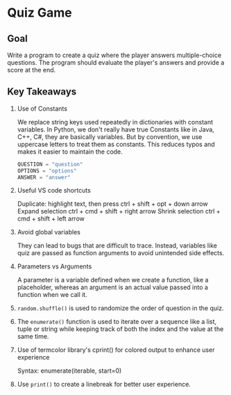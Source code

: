 # Quiz Game

## Goal

Write a program to create a quiz where the player answers multiple-choice questions. The program should evaluate the player's answers and provide a score at the end.

## Key Takeaways

1. Use of Constants

   We replace string keys used repeatedly in dictionaries with constant variables. In Python, we don't really have true Constants like in Java, C++, C#, they are basically variables. But by convention, we use uppercase letters to treat them as constants. This reduces typos and makes it easier to maintain the code.

   ```python
   QUESTION = "question"
   OPTIONS = "options"
   ANSWER = "answer"
   ```

2. Useful VS code shortcuts

   Duplicate: highlight text, then press ctrl + shift + opt + down arrow
   Expand selection ctrl + cmd + shift + right arrow
   Shrink selection ctrl + cmd + shift + left arrow

3. Avoid global variables

   They can lead to bugs that are difficult to trace. Instead, variables like quiz are passed as function arguments to avoid unintended side effects.

4. Parameters vs Arguments

   A parameter is a variable defined when we create a function, like a placeholder, whereas an argument is an actual value passed into a function when we call it.

5. `random.shuffle()` is used to randomize the order of question in the quiz.

6. The `enumerate()` function is used to iterate over a sequence like a list, tuple or string while keeping track of both the index and the value at the same time.

7. Use of termcolor library's cprint() for colored output to enhance user experience

   Syntax:
   enumerate(iterable, start=0)

8. Use `print()` to create a linebreak for better user experience.

